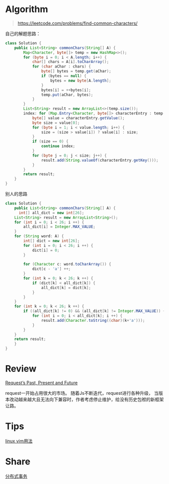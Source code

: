 # Algorithm
> https://leetcode.com/problems/find-common-characters/

自己的解题思路：
```java
class Solution {
    public List<String> commonChars(String[] A) {
		Map<Character, byte[]> temp = new HashMap<>();
		for (byte i = 0; i < A.length; i++) {
			char[] chars = A[i].toCharArray();
			for (char aChar : chars) {
				byte[] bytes = temp.get(aChar);
				if (bytes == null) {
					bytes = new byte[A.length];
				}
				bytes[i] = ++bytes[i];
				temp.put(aChar, bytes);
			}
		}
		List<String> result = new ArrayList<>(temp.size());
		index: for (Map.Entry<Character, byte[]> characterEntry : temp.entrySet()) {
			byte[] value = characterEntry.getValue();
			byte size = value[0];
			for (byte i = 1; i < value.length; i++) {
				size = (size > value[i]) ? value[i] : size;
			}
			if (size == 0) {
				continue index;
			}
			for (byte j = 0; j < size; j++) {
				result.add(String.valueOf(characterEntry.getKey()));
			}
		}
        return result;
    }
}
```

别人的思路
```java
class Solution {
    public List<String> commonChars(String[] A) {
      int[] all_dict = new int[26];
    List<String> result = new ArrayList<String>();
    for (int i = 0; i < 26; i ++) {
        all_dict[i] = Integer.MAX_VALUE;
    }
    for (String word: A) {
        int[] dict = new int[26];
        for (int i = 0; i < 26; i ++) {
            dict[i] = 0;
        }
        
        for (Character c: word.toCharArray()) {
            dict[c - 'a'] ++;
        }
        for (int k = 0; k < 26; k ++) {
            if (dict[k] < all_dict[k]) {
                all_dict[k] = dict[k];
            }
        }
    }
    for (int k = 0; k < 26; k ++) {
        if ((all_dict[k] != 0) && (all_dict[k] != Integer.MAX_VALUE)) {
            for (int i = 0; i < all_dict[k]; i ++) {
                result.add(Character.toString((char)(k+'a')));
            }
        }
    }
    return result;
    }
}
```

# Review
[Request’s Past, Present and Future](https://github.com/request/request/issues/3142)

request一开始占用很大的市场。
随着Js不断迭代，request进行各种升级，
当版本改动越来越大且无法向下兼容时，作者考虑停止维护，给没有历史包袱的新框架让路。


# Tips
[linux vim用法](./vim.md)

# Share
[分布式事务](./distributed_transaction.md)